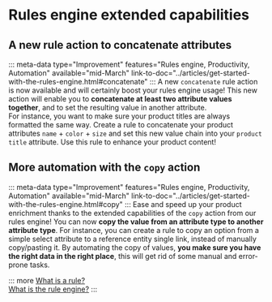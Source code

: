 # Rules engine extended capabilities

## A new rule action to concatenate attributes
::: meta-data type="Improvement" features="Rules engine, Productivity, Automation" available="mid-March" link-to-doc="../articles/get-started-with-the-rules-engine.html#concatenate"
:::
A new `concatenate` rule action is now available and will certainly boost your rules engine usage! This new action will enable you to **concatenate at least two attribute values together**, and to set the resulting value in another attribute.   
For instance, you want to make sure your product titles are always formatted the same way. Create a rule to concatenate your product attributes `name` + `color` + `size` and set this new value chain into your `product title` attribute. Use this rule to enhance your product content!

## More automation with the `copy` action
::: meta-data type="Improvement" features="Rules engine, Productivity, Automation" available="mid-March" link-to-doc="../articles/get-started-with-the-rules-engine.html#copy"
:::
Ease and speed up your product enrichment thanks to the extended capabilities of the `copy` action from our rules engine! You can now **copy the value from an attribute type to another attribute type**. For instance, you can create a rule to copy an option from a simple select attribute to a reference entity single link, instead of manually copy/pasting it. By automating the copy of values, **you make sure you have the right data in the right place**, this will get rid of some manual and error-prone tasks.

::: more
[What is a rule?](../articles/what-is-a-rule.html)  
[What is the rule engine?](../articles/manage-your-rules.html) 
:::
